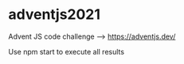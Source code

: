 # adventjs2021
Advent JS code challenge --> https://adventjs.dev/

Use npm start to execute all results
